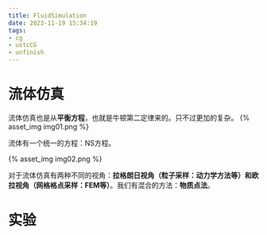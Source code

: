 ```yaml
---
title: FluidSimulation
date: 2023-11-19 15:34:19
tags:
- cg
- ustcCG
- unfinish
---
```


# 流体仿真

流体仿真也是从**平衡方程**，也就是牛顿第二定律来的。只不过更加的复杂。
{% asset_img img01.png %}

流体有一个统一的方程：NS方程。

{% asset_img img02.png %}

对于流体仿真有两种不同的视角：**拉格朗日视角（粒子采样：动力学方法等）**和**欧拉视角（网格格点采样：FEM等）**。我们有混合的方法：**物质点法**。


# 实验